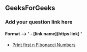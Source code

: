 ## GeeksForGeeks
### Add your question link here
#### Format --> ' - [link name](https link) '
- [Print first n Fibonacci Numbers](https://practice.geeksforgeeks.org/problems/print-first-n-fibonacci-numbers1002/0)
